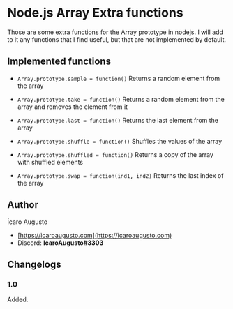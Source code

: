 # Node.js Array Extra functions

Those are some extra functions for the Array prototype in nodejs.
I will add to it any functions that I find useful, but that are not implemented by default.

## Implemented functions

* `Array.prototype.sample = function()`
Returns a random element from the array

* `Array.prototype.take = function()`
Returns a random element from the array and removes the element from it

* `Array.prototype.last = function()`
Returns the last element from the array

* `Array.prototype.shuffle = function()`
Shuffles the values of the array

* `Array.prototype.shuffled = function()`
Returns a copy of the array with shuffled elements

* `Array.prototype.swap = function(ind1, ind2)`
Returns the last index of the array

## Author

Ícaro Augusto

* [https://icaroaugusto.com](https://icaroaugusto.com)
* Discord: **IcaroAugusto#3303**

## Changelogs

### 1.0

Added.